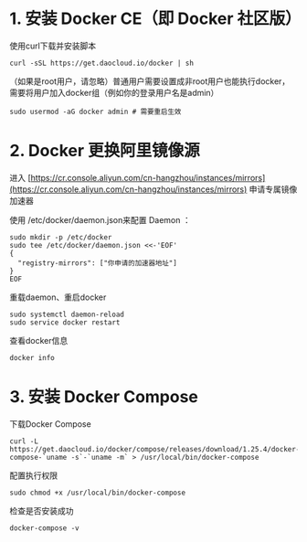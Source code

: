 # 1. 安装 Docker CE（即 Docker 社区版）

使用curl下载并安装脚本

```shell
curl -sSL https://get.daocloud.io/docker | sh
```

（如果是root用户，请忽略）普通用户需要设置成非root用户也能执行docker，需要将用户加入docker组（例如你的登录用户名是admin）

```shell
sudo usermod -aG docker admin # 需要重启生效
```

# 2. Docker 更换阿里镜像源

进入 [https://cr.console.aliyun.com/cn-hangzhou/instances/mirrors](https://cr.console.aliyun.com/cn-hangzhou/instances/mirrors)
申请专属镜像加速器

使用 /etc/docker/daemon.json来配置 Daemon ：

```shell
sudo mkdir -p /etc/docker
sudo tee /etc/docker/daemon.json <<-'EOF'
{
  "registry-mirrors": ["你申请的加速器地址"]
}
EOF
```

重载daemon、重启docker

```shell
sudo systemctl daemon-reload
sudo service docker restart
```

查看docker信息

```shell
docker info
```

# 3. 安装 Docker Compose

下载Docker Compose

```shell
curl -L https://get.daocloud.io/docker/compose/releases/download/1.25.4/docker-compose-`uname -s`-`uname -m` > /usr/local/bin/docker-compose
```

配置执行权限

```shell
sudo chmod +x /usr/local/bin/docker-compose
```

检查是否安装成功

```shell
docker-compose -v
```
